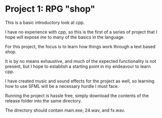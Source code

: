 # Project 1: RPG "shop"

This is a basic introductory look at cpp. 

I have no experience with cpp, so this is the first of a series of project that I hope will expose me to many of the basics in the language.

For this project, the focus is to learn how things work through a text based shop.

It is by no means exhaustive, and much of the expected functionality is not present, but I hope to establish a starting point in my endeavour to learn cpp.

I have created music and sound effects for the project as well, so learning how to use SFML will be a necessary hurdle I must face.

Running the project is hassle free, simply download the contents of the release folder into the same directory.

The directory should contain main.exe, 24.wav, and fx.wav. 

